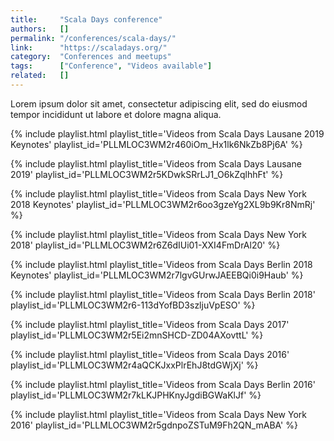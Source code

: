 ```yaml
---
title:     "Scala Days conference"
authors:   []
permalink: "/conferences/scala-days/"
link:      "https://scaladays.org/"
category:  "Conferences and meetups"
tags:      ["Conference", "Videos available"]
related:   []
---
```


Lorem ipsum dolor sit amet, consectetur adipiscing elit, sed do eiusmod tempor incididunt ut labore et dolore magna aliqua.

{% include playlist.html playlist_title='Videos from Scala Days Lausane 2019 Keynotes' playlist_id='PLLMLOC3WM2r460iOm_Hx1lk6NkZb8Pj6A' %}

{% include playlist.html playlist_title='Videos from Scala Days Lausane 2019' playlist_id='PLLMLOC3WM2r5KDwkSRrLJ1_O6kZqlhhFt' %}

{% include playlist.html playlist_title='Videos from Scala Days New York 2018 Keynotes' playlist_id='PLLMLOC3WM2r6oo3gzeYg2XL9b9Kr8NmRj' %}

{% include playlist.html playlist_title='Videos from Scala Days New York 2018' playlist_id='PLLMLOC3WM2r6Z6dIUi01-XXI4FmDrAl20' %}

{% include playlist.html playlist_title='Videos from Scala Days Berlin 2018 Keynotes' playlist_id='PLLMLOC3WM2r7lgvGUrwJAEEBQi0i9Haub' %}

{% include playlist.html playlist_title='Videos from Scala Days Berlin 2018' playlist_id='PLLMLOC3WM2r6-113dYofBD3szljuVpESO' %}

{% include playlist.html playlist_title='Videos from Scala Days 2017' playlist_id='PLLMLOC3WM2r5Ei2mnSHCD-ZD04AXovttL' %}

{% include playlist.html playlist_title='Videos from Scala Days 2016' playlist_id='PLLMLOC3WM2r4aQCKJxxPlrEhJ8tdGWjXj' %}

{% include playlist.html playlist_title='Videos from Scala Days Berlin 2016' playlist_id='PLLMLOC3WM2r7kLKJPHKnyJgdiBGWaKlJf' %}

{% include playlist.html playlist_title='Videos from Scala Days New York 2016' playlist_id='PLLMLOC3WM2r5gdnpoZSTuM9Fh2QN_mABA' %}
